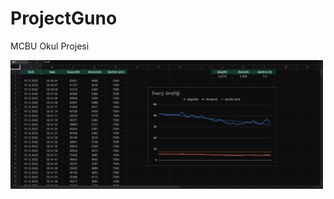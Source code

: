 # ProjectGuno
MCBU Okul Projesi

<a href="https://docs.google.com/spreadsheets/d/1FUtypprvBcCKHwLOaU90T2QxXiBS_ASvGcpudXFcEHM/edit?usp=sharing">
    <img src="https://github.com/HamzaYslmn/ProjectGuno/blob/main/.vscode/Google%20Sheets.jpg" alt="Google Sheet" width='500'/>
